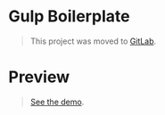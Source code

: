 # Gulp Boilerplate

> This project was moved to [GitLab](https://gitlab.com/wallaceerick/gulp-boilerplate).

# Preview

> [See the demo](https://gulp.netlify.com/).
